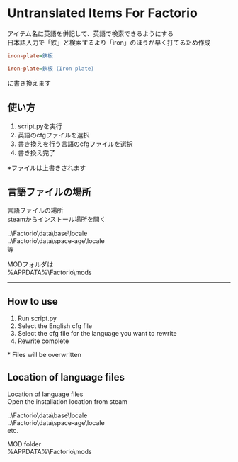 # Untranslated Items For Factorio
アイテム名に英語を併記して、英語で検索できるようにする  
日本語入力で「鉄」と検索するより「iron」のほうが早く打てるため作成  

```ini
iron-plate=鉄板
```
```ini
iron-plate=鉄板 (Iron plate)
```
に書き換えます

## 使い方

1. script.pyを実行  
2. 英語のcfgファイルを選択  
3. 書き換えを行う言語のcfgファイルを選択  
4. 書き換え完了  

※ファイルは上書きされます  

## 言語ファイルの場所
言語ファイルの場所  
steamからインストール場所を開く  

..\Factorio\data\base\locale  
..\Factorio\data\space-age\locale  
等   

MODフォルダは  
%APPDATA%\Factorio\mods   

--- 

## How to use

1. Run script.py
2. Select the English cfg file
3. Select the cfg file for the language you want to rewrite
4. Rewrite complete

\* Files will be overwritten

## Location of language files
Location of language files  
Open the installation location from steam  

..\Factorio\data\base\locale  
..\Factorio\data\space-age\locale  
etc.  

MOD folder  
%APPDATA%\Factorio\mods  

